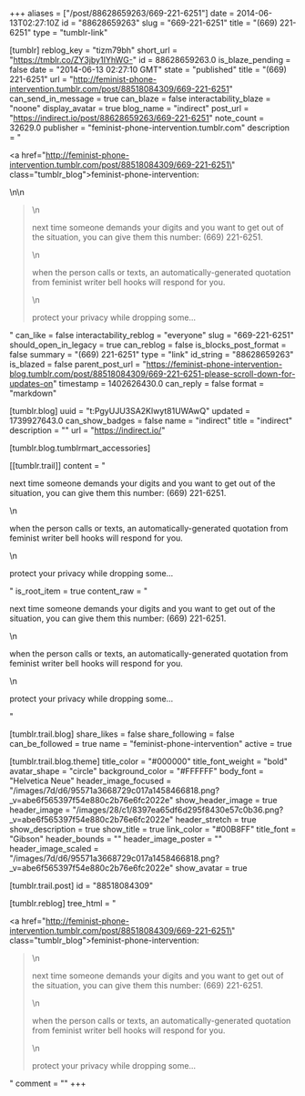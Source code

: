 +++
aliases = ["/post/88628659263/669-221-6251"]
date = 2014-06-13T02:27:10Z
id = "88628659263"
slug = "669-221-6251"
title = "(669) 221-6251"
type = "tumblr-link"

[tumblr]
reblog_key = "tizm79bh"
short_url = "https://tmblr.co/ZY3jby1IYhWG-"
id = 88628659263.0
is_blaze_pending = false
date = "2014-06-13 02:27:10 GMT"
state = "published"
title = "(669) 221-6251"
url = "http://feminist-phone-intervention.tumblr.com/post/88518084309/669-221-6251"
can_send_in_message = true
can_blaze = false
interactability_blaze = "noone"
display_avatar = true
blog_name = "indirect"
post_url = "https://indirect.io/post/88628659263/669-221-6251"
note_count = 32629.0
publisher = "feminist-phone-intervention.tumblr.com"
description = "<p><a href=\"http://feminist-phone-intervention.tumblr.com/post/88518084309/669-221-6251\" class=\"tumblr_blog\">feminist-phone-intervention</a>:</p>\n\n<blockquote>\n<p>next time someone demands your digits and you want to get out of the situation, you can give them this number: (669) 221-6251.</p>\n<p>when the person calls or texts, an automatically-generated quotation from feminist writer bell hooks will respond for you.</p>\n<p>protect your privacy while dropping some&hellip;</p></blockquote>"
can_like = false
interactability_reblog = "everyone"
slug = "669-221-6251"
should_open_in_legacy = true
can_reblog = false
is_blocks_post_format = false
summary = "(669) 221-6251"
type = "link"
id_string = "88628659263"
is_blazed = false
parent_post_url = "https://feminist-phone-intervention-blog.tumblr.com/post/88518084309/669-221-6251-please-scroll-down-for-updates-on"
timestamp = 1402626430.0
can_reply = false
format = "markdown"

[tumblr.blog]
uuid = "t:PgyUJU3SA2Klwyt81UWAwQ"
updated = 1739927643.0
can_show_badges = false
name = "indirect"
title = "indirect"
description = ""
url = "https://indirect.io/"

[tumblr.blog.tumblrmart_accessories]

[[tumblr.trail]]
content = "<p>next time someone demands your digits and you want to get out of the situation, you can give them this number: (669) 221-6251.</p>\n<p>when the person calls or texts, an automatically-generated quotation from feminist writer bell hooks will respond for you.</p>\n<p>protect your privacy while dropping some&hellip;</p>"
is_root_item = true
content_raw = "<p>next time someone demands your digits and you want to get out of the situation, you can give them this number: (669) 221-6251.</p>\n<p>when the person calls or texts, an automatically-generated quotation from feminist writer bell hooks will respond for you.</p>\n<p>protect your privacy while dropping some…</p>"

[tumblr.trail.blog]
share_likes = false
share_following = false
can_be_followed = true
name = "feminist-phone-intervention"
active = true

[tumblr.trail.blog.theme]
title_color = "#000000"
title_font_weight = "bold"
avatar_shape = "circle"
background_color = "#FFFFFF"
body_font = "Helvetica Neue"
header_image_focused = "/images/7d/d6/95571a3668729c017a1458466818.png?_v=abe6f565397f54e880c2b76e6fc2022e"
show_header_image = true
header_image = "/images/28/c1/8397ea65df6d295f8430e57c0b36.png?_v=abe6f565397f54e880c2b76e6fc2022e"
header_stretch = true
show_description = true
show_title = true
link_color = "#00B8FF"
title_font = "Gibson"
header_bounds = ""
header_image_poster = ""
header_image_scaled = "/images/7d/d6/95571a3668729c017a1458466818.png?_v=abe6f565397f54e880c2b76e6fc2022e"
show_avatar = true

[tumblr.trail.post]
id = "88518084309"

[tumblr.reblog]
tree_html = "<p><a href=\"http://feminist-phone-intervention.tumblr.com/post/88518084309/669-221-6251\" class=\"tumblr_blog\">feminist-phone-intervention</a>:</p><blockquote>\n<p>next time someone demands your digits and you want to get out of the situation, you can give them this number: (669) 221-6251.</p>\n<p>when the person calls or texts, an automatically-generated quotation from feminist writer bell hooks will respond for you.</p>\n<p>protect your privacy while dropping some…</p></blockquote>"
comment = ""
+++
